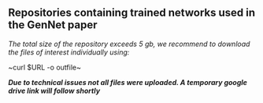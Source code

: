 ## Repositories containing trained networks used in the GenNet paper
 *The total size of the repository exceeds 5 gb, we recommend to download the files of interest individually using:*
 
 ~curl $URL -o outfile~
 
***Due to technical issues not all files were uploaded. A temporary google drive link will follow shortly***
